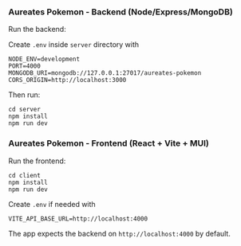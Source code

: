 ### Aureates Pokemon - Backend (Node/Express/MongoDB)

Run the backend:

Create `.env` inside `server` directory with 
```
NODE_ENV=development
PORT=4000
MONGODB_URI=mongodb://127.0.0.1:27017/aureates-pokemon
CORS_ORIGIN=http://localhost:3000
```
Then run:

```
cd server
npm install
npm run dev
```

### Aureates Pokemon - Frontend (React + Vite + MUI)


Run the frontend:

```
cd client
npm install
npm run dev
```

Create `.env` if needed with 
```
VITE_API_BASE_URL=http://localhost:4000
```



The app expects the backend on `http://localhost:4000` by default.
